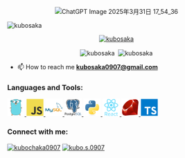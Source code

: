 <!-- [![My Qiita posts](https://qiita-badge.apiapi.app/s/Kubosaka/posts.svg)](http://qiita.com/Kubosaka) -->

<div align="center">
  
![ChatGPT Image 2025年3月31日 17_54_36](https://github.com/user-attachments/assets/b930919b-88ba-4546-be02-e17ba5d0bc22)

</div>

<p align="left"> <img src="https://komarev.com/ghpvc/?username=kubosaka&label=Profile%20views&color=0e75b6&style=flat" alt="kubosaka" /> </p>

<p align="center"> <a href="https://github.com/ryo-ma/github-profile-trophy"><img src="https://github-profile-trophy.vercel.app/?username=kubosaka" alt="kubosaka" /></a> </p>

<p align="center"><img align="center" s src="https://github-readme-stats.vercel.app/api/top-langs?username=kubosaka&show_icons=true&locale=en&layout=compact" alt="kubosaka" /> &nbsp;<img align="center" src="https://github-readme-stats.vercel.app/api?username=kubosaka&show_icons=true&locale=en" alt="kubosaka" /></p>

- 📫 How to reach me **kubosaka0907@gmail.com**

<h3 align="left">Languages and Tools:</h3>
<p align="left"> <a href="https://golang.org" target="_blank" rel="noreferrer"> <img src="https://raw.githubusercontent.com/devicons/devicon/master/icons/go/go-original.svg" alt="go" width="40" height="40"/> </a> <a href="https://developer.mozilla.org/en-US/docs/Web/JavaScript" target="_blank" rel="noreferrer"> <img src="https://raw.githubusercontent.com/devicons/devicon/master/icons/javascript/javascript-original.svg" alt="javascript" width="40" height="40"/> </a> <a href="https://www.mysql.com/" target="_blank" rel="noreferrer"> <img src="https://raw.githubusercontent.com/devicons/devicon/master/icons/mysql/mysql-original-wordmark.svg" alt="mysql" width="40" height="40"/> </a> <a href="https://www.postgresql.org" target="_blank" rel="noreferrer"> <img src="https://raw.githubusercontent.com/devicons/devicon/master/icons/postgresql/postgresql-original-wordmark.svg" alt="postgresql" width="40" height="40"/> </a> <a href="https://www.python.org" target="_blank" rel="noreferrer"> <img src="https://raw.githubusercontent.com/devicons/devicon/master/icons/python/python-original.svg" alt="python" width="40" height="40"/> </a> <a href="https://reactjs.org/" target="_blank" rel="noreferrer"> <img src="https://raw.githubusercontent.com/devicons/devicon/master/icons/react/react-original-wordmark.svg" alt="react" width="40" height="40"/> </a> <a href="https://www.ruby-lang.org/en/" target="_blank" rel="noreferrer"> <img src="https://raw.githubusercontent.com/devicons/devicon/master/icons/ruby/ruby-original.svg" alt="ruby" width="40" height="40"/> </a> <a href="https://www.typescriptlang.org/" target="_blank" rel="noreferrer"> <img src="https://raw.githubusercontent.com/devicons/devicon/master/icons/typescript/typescript-original.svg" alt="typescript" width="40" height="40"/> </a> </p>

<h3 align="left">Connect with me:</h3>
<p align="left"> <a href="https://twitter.com/kubochaka0907" target="blank"><img align="center" src="https://raw.githubusercontent.com/rahuldkjain/github-profile-readme-generator/master/src/images/icons/Social/twitter.svg" alt="kubochaka0907" height="30" width="40" /></a> <a href="https://instagram.com/kubo.s.0907" target="blank"><img align="center" src="https://raw.githubusercontent.com/rahuldkjain/github-profile-readme-generator/master/src/images/icons/Social/instagram.svg" alt="kubo.s.0907" height="30" width="40" /></a>
</p>

